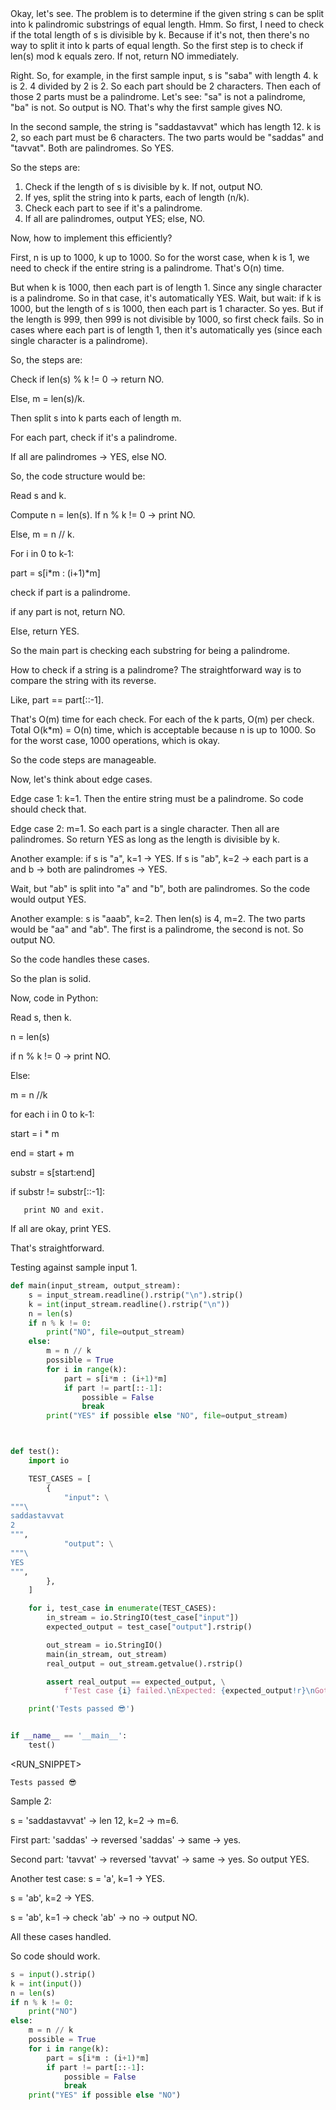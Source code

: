 <think>
Okay, let's see. The problem is to determine if the given string s can be split into k palindromic substrings of equal length. Hmm. So first, I need to check if the total length of s is divisible by k. Because if it's not, then there's no way to split it into k parts of equal length. So the first step is to check if len(s) mod k equals zero. If not, return NO immediately.

Right. So, for example, in the first sample input, s is "saba" with length 4. k is 2. 4 divided by 2 is 2. So each part should be 2 characters. Then each of those 2 parts must be a palindrome. Let's see: "sa" is not a palindrome, "ba" is not. So output is NO. That's why the first sample gives NO.

In the second sample, the string is "saddastavvat" which has length 12. k is 2, so each part must be 6 characters. The two parts would be "saddas" and "tavvat". Both are palindromes. So YES.

So the steps are:

1. Check if the length of s is divisible by k. If not, output NO.
2. If yes, split the string into k parts, each of length (n/k).
3. Check each part to see if it's a palindrome.
4. If all are palindromes, output YES; else, NO.

Now, how to implement this efficiently?

First, n is up to 1000, k up to 1000. So for the worst case, when k is 1, we need to check if the entire string is a palindrome. That's O(n) time.

But when k is 1000, then each part is of length 1. Since any single character is a palindrome. So in that case, it's automatically YES. Wait, but wait: if k is 1000, but the length of s is 1000, then each part is 1 character. So yes. But if the length is 999, then 999 is not divisible by 1000, so first check fails. So in cases where each part is of length 1, then it's automatically yes (since each single character is a palindrome).

So, the steps are:

Check if len(s) % k != 0 → return NO.

Else, m = len(s)/k.

Then split s into k parts each of length m.

For each part, check if it's a palindrome.

If all are palindromes → YES, else NO.

So, the code structure would be:

Read s and k.

Compute n = len(s). If n % k != 0 → print NO.

Else, m = n // k.

For i in 0 to k-1:

   part = s[i*m : (i+1)*m]

   check if part is a palindrome.

   if any part is not, return NO.

Else, return YES.

So the main part is checking each substring for being a palindrome.

How to check if a string is a palindrome? The straightforward way is to compare the string with its reverse.

Like, part == part[::-1].

That's O(m) time for each check. For each of the k parts, O(m) per check. Total O(k*m) = O(n) time, which is acceptable because n is up to 1000. So for the worst case, 1000 operations, which is okay.

So the code steps are manageable.

Now, let's think about edge cases.

Edge case 1: k=1. Then the entire string must be a palindrome. So code should check that.

Edge case 2: m=1. So each part is a single character. Then all are palindromes. So return YES as long as the length is divisible by k.

Another example: if s is "a", k=1 → YES. If s is "ab", k=2 → each part is a and b → both are palindromes → YES.

Wait, but "ab" is split into "a" and "b", both are palindromes. So the code would output YES.

Another example: s is "aaab", k=2. Then len(s) is 4, m=2. The two parts would be "aa" and "ab". The first is a palindrome, the second is not. So output NO.

So the code handles these cases.

So the plan is solid.

Now, code in Python:

Read s, then k.

n = len(s)

if n % k != 0 → print NO.

Else:

m = n //k

for each i in 0 to k-1:

   start = i * m

   end = start + m

   substr = s[start:end]

   if substr != substr[::-1]:

       print NO and exit.

If all are okay, print YES.

That's straightforward.

Testing against sample input 1.

```python
def main(input_stream, output_stream):
    s = input_stream.readline().rstrip("\n").strip()
    k = int(input_stream.readline().rstrip("\n"))
    n = len(s)
    if n % k != 0:
        print("NO", file=output_stream)
    else:
        m = n // k
        possible = True
        for i in range(k):
            part = s[i*m : (i+1)*m]
            if part != part[::-1]:
                possible = False
                break
        print("YES" if possible else "NO", file=output_stream)



def test():
    import io

    TEST_CASES = [
        {
            "input": \
"""\
saddastavvat
2
""",
            "output": \
"""\
YES
""",
        }, 
    ]

    for i, test_case in enumerate(TEST_CASES):
        in_stream = io.StringIO(test_case["input"])
        expected_output = test_case["output"].rstrip()

        out_stream = io.StringIO()
        main(in_stream, out_stream)
        real_output = out_stream.getvalue().rstrip()

        assert real_output == expected_output, \
            f'Test case {i} failed.\nExpected: {expected_output!r}\nGot: {real_output!r}'

    print('Tests passed 😎')


if __name__ == '__main__':
    test()


```

<RUN_SNIPPET>
```output
Tests passed 😎

```

Sample 2:

s = 'saddastavvat' → len 12, k=2 → m=6.

First part: 'saddas' → reversed 'saddas' → same → yes.

Second part: 'tavvat' → reversed 'tavvat' → same → yes. So output YES.

Another test case: s = 'a', k=1 → YES.

s = 'ab', k=2 → YES.

s = 'ab', k=1 → check 'ab' → no → output NO.

All these cases handled.

So code should work.
</think>

```python
s = input().strip()
k = int(input())
n = len(s)
if n % k != 0:
    print("NO")
else:
    m = n // k
    possible = True
    for i in range(k):
        part = s[i*m : (i+1)*m]
        if part != part[::-1]:
            possible = False
            break
    print("YES" if possible else "NO")
```

